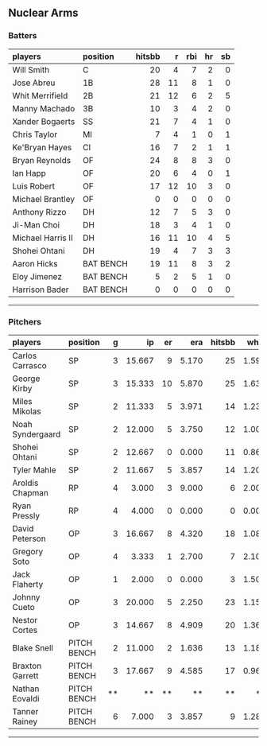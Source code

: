 ## Nuclear Arms

### Batters

 
|players           |position  | hitsbb|  r| rbi| hr| sb| 
|:-----------------|:---------|------:|--:|---:|--:|--:| 
|Will Smith        |C         |     20|  4|   7|  2|  0| 
|Jose Abreu        |1B        |     28| 11|   8|  1|  0| 
|Whit Merrifield   |2B        |     21| 12|   6|  2|  5| 
|Manny Machado     |3B        |     10|  3|   4|  2|  0| 
|Xander Bogaerts   |SS        |     21|  7|   4|  1|  0| 
|Chris Taylor      |MI        |      7|  4|   1|  0|  1| 
|Ke'Bryan Hayes    |CI        |     16|  7|   2|  1|  1| 
|Bryan Reynolds    |OF        |     24|  8|   8|  3|  0| 
|Ian Happ          |OF        |     20|  6|   4|  0|  1| 
|Luis Robert       |OF        |     17| 12|  10|  3|  0| 
|Michael Brantley  |OF        |      0|  0|   0|  0|  0| 
|Anthony Rizzo     |DH        |     12|  7|   5|  3|  0| 
|Ji-Man Choi       |DH        |     18|  3|   4|  1|  0| 
|Michael Harris II |DH        |     16| 11|  10|  4|  5| 
|Shohei Ohtani     |DH        |     19|  4|   7|  3|  3| 
|Aaron Hicks       |BAT BENCH |     19| 11|   8|  3|  2| 
|Eloy Jimenez      |BAT BENCH |      5|  2|   5|  1|  0| 
|Harrison Bader    |BAT BENCH |      0|  0|   0|  0|  0| 


* * *

### Pitchers

 
|players          |position    |  g|     ip| er|   era| hitsbb|  whip| so|  w| sv| 
|:----------------|:-----------|--:|------:|--:|-----:|------:|-----:|--:|--:|--:| 
|Carlos Carrasco  |SP          |  3| 15.667|  9| 5.170|     25| 1.596| 17|  1|  0| 
|George Kirby     |SP          |  3| 15.333| 10| 5.870|     25| 1.630| 15|  0|  0| 
|Miles Mikolas    |SP          |  2| 11.333|  5| 3.971|     14| 1.235|  5|  0|  0| 
|Noah Syndergaard |SP          |  2| 12.000|  5| 3.750|     12| 1.000| 15|  1|  0| 
|Shohei Ohtani    |SP          |  2| 12.667|  0| 0.000|     11| 0.868| 21|  2|  0| 
|Tyler Mahle      |SP          |  2| 11.667|  5| 3.857|     14| 1.200| 12|  1|  0| 
|Aroldis Chapman  |RP          |  4|  3.000|  3| 9.000|      6| 2.000|  3|  0|  0| 
|Ryan Pressly     |RP          |  4|  4.000|  0| 0.000|      0| 0.000|  7|  1|  3| 
|David Peterson   |OP          |  3| 16.667|  8| 4.320|     18| 1.080| 25|  1|  0| 
|Gregory Soto     |OP          |  4|  3.333|  1| 2.700|      7| 2.100|  3|  0|  3| 
|Jack Flaherty    |OP          |  1|  2.000|  0| 0.000|      3| 1.500|  2|  0|  0| 
|Johnny Cueto     |OP          |  3| 20.000|  5| 2.250|     23| 1.150| 13|  2|  0| 
|Nestor Cortes    |OP          |  3| 14.667|  8| 4.909|     20| 1.364| 17|  1|  0| 
|Blake Snell      |PITCH BENCH |  2| 11.000|  2| 1.636|     13| 1.182| 23|  1|  0| 
|Braxton Garrett  |PITCH BENCH |  3| 17.667|  9| 4.585|     17| 0.962| 12|  0|  0| 
|Nathan Eovaldi   |PITCH BENCH | **|     **| **|    **|     **|    **| **| **| **| 
|Tanner Rainey    |PITCH BENCH |  6|  7.000|  3| 3.857|      9| 1.286|  8|  0|  3| 


* * *


